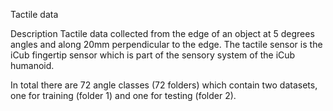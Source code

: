 Tactile data

Description
Tactile data collected from the edge of an object at 5 degrees angles and along 20mm perpendicular to the edge. 
The tactile sensor is the iCub fingertip sensor which is part of the sensory system of the iCub humanoid.

In total there are 72 angle classes (72 folders) which contain two datasets, one for training (folder 1) and one for 
testing (folder 2).
